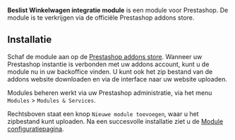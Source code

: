 **Beslist Winkelwagen integratie module** is een module voor Prestashop. De module is te verkrijgen via de officiële Prestashop addons store.

## Installatie

Schaf de module aan op de [Prestashop addons store](http://addons.prestashop.com/en/22376-bolcom-plaza-api-connector.html). Wanneer uw Prestashop instantie is verbonden met uw addons account, kunt u de module nu in uw backoffice vinden. U kunt ook het zip bestand van de addons website downloaden en via de interface naar uw website uploaden.

Modules beheren werkt via uw Prestashop administratie, via het menu `Modules` > `Modules & Services`.

Rechtsboven staat een knop `Nieuwe module toevoegen`, waar u het zipbestand kunt uploaden. Na een succesvolle installatie ziet u de [Module configuratiepagina](!Configuratie/Module).
